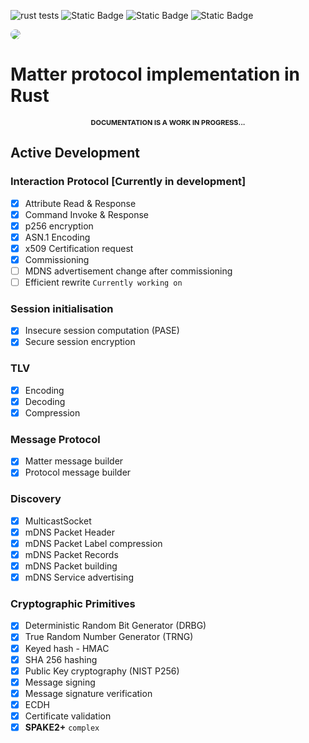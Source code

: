 ![rust tests](https://github.com/MihaelBercic/rust-matter/actions/workflows/workflow.yml/badge.svg)
![Static Badge](https://img.shields.io/badge/rust%20-%20100%25%20-%20%23EC8305)
![Static Badge](https://img.shields.io/badge/Active%20Development%20-%20%234F75FF)
![Static Badge](https://img.shields.io/badge/Since%2003/03/2023%20-%20%2308C2FF)

<img style="border-radius: 10px" src="https://repository-images.githubusercontent.com/766485479/44dd04cb-0cda-49af-853c-0fdbcfacea51"/>

# Matter protocol implementation in Rust

<div style="text-align:center; text-transform:uppercase; font-size: 11px; font-weight: bold"> Documentation is a work in progress...</div>

## Active Development

### Interaction Protocol [Currently in development]
- [x] Attribute Read & Response
- [x] Command Invoke & Response
- [x] p256 encryption
- [x] ASN.1 Encoding
- [x] x509 Certification request
- [x] Commissioning
- [ ] MDNS advertisement change after commissioning
- [ ] Efficient rewrite `Currently working on`

### Session initialisation
- [x] Insecure session computation (PASE)
- [x] Secure session encryption

### TLV
- [x] Encoding
- [x] Decoding
- [x] Compression

### Message Protocol
- [x] Matter message builder
- [x] Protocol message builder

### Discovery
- [x] MulticastSocket
- [x] mDNS Packet Header
- [x] mDNS Packet Label compression
- [x] mDNS Packet Records
- [x] mDNS Packet building
- [x] mDNS Service advertising

### Cryptographic Primitives
- [x] Deterministic Random Bit Generator (DRBG)
- [x] True Random Number Generator (TRNG)
- [x] Keyed hash - HMAC
- [x] SHA 256 hashing
- [x] Public Key cryptography (NIST P256)
- [x] Message signing
- [x] Message signature verification
- [x] ECDH
- [x] Certificate validation
- [x] **SPAKE2+** `complex`
